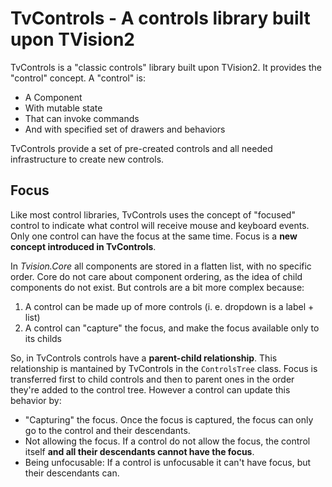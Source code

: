 # TvControls - A controls library built upon TVision2

TvControls is a "classic controls" library built upon TVision2. It provides the "control" concept. A "control" is:

* A Component
* With mutable state
* That can invoke commands
* And with specified set of drawers and behaviors

TvControls provide a set of pre-created controls and all needed infrastructure to create new controls.

## Focus

Like most control libraries, TvControls uses the concept of "focused" control to indicate what control will receive mouse and keyboard events. Only one control can have the focus at the same time. Focus is a **new concept introduced in TvControls**.

In _Tvision.Core_ all components are stored in a flatten list, with no specific order. Core do not care about component ordering, as the idea of child components do not exist. But controls are a bit more complex because:

1. A control can be made up of more controls (i. e. dropdown is a label + list)
2. A control can "capture" the focus, and make the focus available only to its childs

So, in TvControls controls have a **parent-child relationship**. This relationship is mantained by TvControls in the `ControlsTree` class. Focus is transferred first to child controls and then to parent ones in the order they're added to the control tree. However a control can update this behavior by:

* "Capturing" the focus. Once the focus is captured, the focus can only go to the control and their descendants.
* Not allowing the focus. If a control do not allow the focus, the control itself **and all their descendants cannot have the focus**.
* Being unfocusable: If a control is unfocusable it can't have focus, but their descendants can.